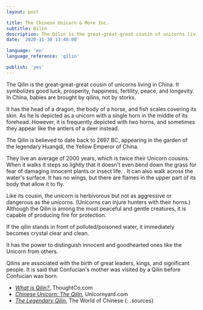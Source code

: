 ```yaml
---
layout: post

title: The Chinese Unicorn & More Inc.
subtitle: Qilin
description: The Qilin is the great-great-great cousin of unicorns living in China. It symbolizes good luck, prosperity, happiness, fertility, peace, and longevity. In China, babies are brought by qilins, not by storks.
date: '2020-11-30 13:40:00'

language: 'en'
language_reference: 'qilin'

publish: 'yes'
---
```


The Qilin is the great-great-great cousin of unicorns living in China.
It symbolizes good luck, prosperity, happiness, fertility, peace, and longevity. In China, babies are brought by qilins, not by storks.

It has the head of a dragon, the body of a horse, and fish scales covering its skin.  As he is depicted as a unicorn with a single horn in the middle of its forehead. However, it is frequently depicted with two horns, and sometimes they appear like the antlers of a deer instead.

The Qilin is believed to date back to 2697 BC, appearing in the garden of the legendary Huangdi, the Yellow Emperor of China.

They live an average of 2000 years, which is twice their Unicorn cousins.
When it walks it steps so lightly that it doesn't even bend down the grass for fear of damaging innocent plants or insect life. . It can also walk across the water's surface. It has no wings, but there are flames in the upper part of its body that allow it to fly.

Like its cousin, the unicorn is herbivorous but not as aggressive or dangerous as the unicorns. (Unicorns can injure hunters with their horns.) Although the Qilin is among the most peaceful and gentle creatures, it is capable of producing fire for protection.

If the qilin stands in front of polluted/poisoned water, it immediately becomes crystal clear and clean.

It has the power to distinguish innocent and goodhearted ones like the Unicorn from others.

Qilins are associated with the birth of great leaders, kings, and significant people. It is said that Confucian's mother was visited by a Qilin before Confucian was born.


+ *[What is Qilin?](https://www.thoughtco.com/what-is-a-qilin-195005)*, ThoughtCo.com
+ *[Chinese Unicorn: The Qilin](https://unicornyard.com/chinese-unicorn-the-qilin/)*, Unicornyard.com
+ *[The Legendary Qilin](https://www.theworldofchinese.com/2013/06/the-legendary-qilin/)*, The World of Chinese
{: .sources}
